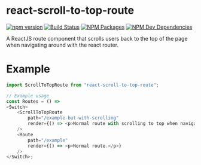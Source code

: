 react-scroll-to-top-route
============================

[![npm version](https://badge.fury.io/js/react-scroll-to-top-route.svg)](https://badge.fury.io/js/react-scroll-to-top-route)
[![Build Status](https://travis-ci.com/devbytecom/react-scroll-to-top-route.svg?branch=master)](https://travis-ci.com/devbytecom/react-scroll-to-top-route)
[![NPM Packages](https://david-dm.org/devbytecom/react-scroll-to-top-route.svg)](https://david-dm.org/devbytecom/react-scroll-to-top-route)
[![NPM Dev Dependencies](https://david-dm.org/devbytecom/react-scroll-to-top-route/dev-status.svg)](https://david-dm.org/devbytecom/react-scroll-to-top-route?type=dev)

A ReactJS route component that scrolls users back to the top of the page when navigating around with the react router.

# Example
```js
import ScrollToTopRoute from "react-scroll-to-top-route";

// Example usage
const Routes = () => 
<Switch>
    <ScrollToTopRoute
        path="/example-but-with-scrolling"
        render={() => <p>Normal route with scrolling to top when navigating.</p>}
    />
    <Route
        path="/example"
        render={() => <p>Normal route.</p>}
    />
</Switch>;
```